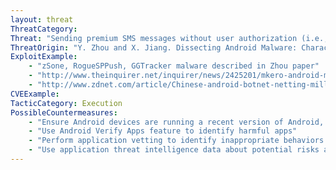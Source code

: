 ```yaml
---
layout: threat
ThreatCategory:
Threat: "Sending premium SMS messages without user authorization (i.e., SMS fraud)"
ThreatOrigin: "Y. Zhou and X. Jiang. Dissecting Android Malware: Characterization and Evolution. IEEE Symposium on Security and Privacy 2012."
ExploitExample:
    - "zSone, RogueSPPush, GGTracker malware described in Zhou paper"
    - "http://www.theinquirer.net/inquirer/news/2425201/mkero-android-malware-secretly-subscribes-victims-to-premium-sms-services"
    - "http://www.zdnet.com/article/Chinese-android-botnet-netting-millions-says-symantec/"
CVEExample:
TacticCategory: Execution
PossibleCountermeasures:
    - "Ensure Android devices are running a recent version of Android, as starting in Android 4.2, user confirmation is needed before apps can send premium SMSs (source: https://source.android.com/security/enhancements/enhancements42.html)"
    - "Use Android Verify Apps feature to identify harmful apps"
    - "Perform application vetting to identify inappropriate behaviors by apps including permission requests made by the apps"
    - "Use application threat intelligence data about potential risks associated with apps installed on devices"
---
```

